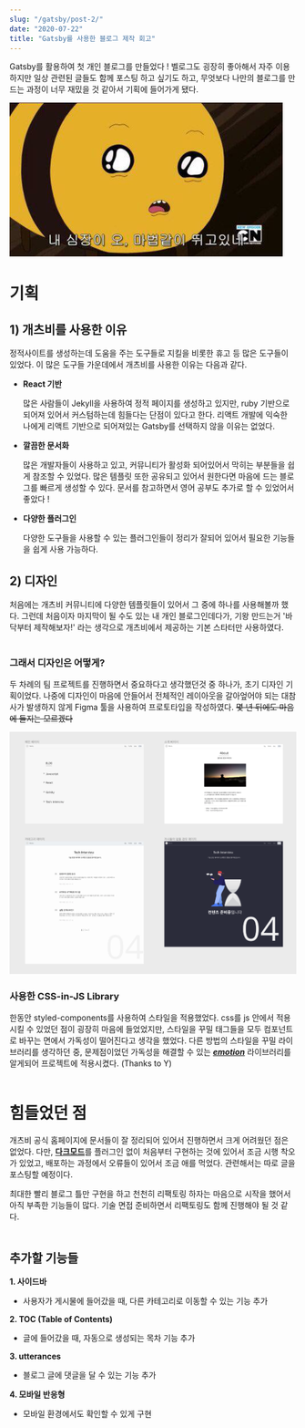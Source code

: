 ```yaml
---
slug: "/gatsby/post-2/"
date: "2020-07-22"
title: "Gatsby를 사용한 블로그 제작 회고"
---
```


Gatsby를 활용하여 첫 개인 블로그를 만들었다 ! 벨로그도 굉장히 좋아해서 자주 이용하지만 일상 관련된 글들도 함께 포스팅 하고 싶기도 하고, 무엇보다 나만의 블로그를 만드는 과정이 너무 재밌을 것 같아서 기획에 들어가게 됐다.

![heart](./images/heart.png "#margin-top=3rem;margin-bottom=3rem")

# 기획

## 1) 개츠비를 사용한 이유

정적사이트를 생성하는데 도움을 주는 도구들로 지킬을 비롯한 휴고 등 많은 도구들이 있었다.
이 많은 도구들 가운데에서 개츠비를 사용한 이유는 다음과 같다.

- **React 기반**

  많은 사람들이 Jekyll을 사용하여 정적 페이지를 생성하고 있지만, ruby 기반으로 되어져 있어서 커스텀하는데 힘들다는 단점이 있다고 한다.
  리액트 개발에 익숙한 나에게 리액트 기반으로 되어져있는 Gatsby를 선택하지 않을 이유는 없었다.

- **깔끔한 문서화**

  많은 개발자들이 사용하고 있고, 커뮤니티가 활성화 되어있어서 막히는 부분들을 쉽게 참조할 수 있었다. 많은 템플릿 또한 공유되고 있어서 원한다면 마음에 드는 블로그를 빠르게 생성할 수 있다. 문서를 참고하면서 영어 공부도 추가로 할 수 있었어서 좋았다 !

- **다양한 플러그인**

  다양한 도구들을 사용할 수 있는 플러그인들이 정리가 잘되어 있어서 필요한 기능들을 쉽게 사용 가능하다.

## 2) 디자인

처음에는 개츠비 커뮤니티에 다양한 템플릿들이 있어서 그 중에 하나를 사용해볼까 했다. 그런데 처음이자 마지막이 될 수도 있는 내 개인 블로그인데다가, 기왕 만드는거 '바닥부터 제작해보자!' 라는 생각으로 개츠비에서 제공하는 기본 스타터만 사용하였다.<br></br>

### 그래서 디자인은 어떻게?

두 차례의 팀 프로젝트를 진행하면서 중요하다고 생각했던것 중 하나가, 초기 디자인 기획이었다.
나중에 디자인이 마음에 안들어서 전체적인 레이아웃을 갈아엎어야 되는 대참사가 발생하지 않게 Figma 툴을 사용하여 프로토타입을 작성하였다. ~~몇 년 뒤에도 마음에 들지는 모르겠다~~

![figma](./images/figma.png "#margin=2rem 0rem 3rem 0rem;")

### 사용한 CSS-in-JS Library

한동안 styled-components를 사용하여 스타일을 적용했었다. css를 js 안에서 적용시킬 수 있었던 점이 굉장히 마음에 들었었지만, 스타일을 꾸밀 태그들을 모두 컴포넌트로 바꾸는 면에서 가독성이 떨어진다고 생각을 했었다. 다른 방법의 스타일을 꾸밀 라이브러리를 생각하던 중, 문제점이었던 가독성을 해결할 수 있는 <u>**_emotion_**</u> 라이브러리를 알게되어 프로젝트에 적용시켰다. (Thanks to Y)
<br></br>

# 힘들었던 점
개츠비 공식 홈페이지에 문서들이 잘 정리되어 있어서 진행하면서 크게 어려웠던 점은 없었다. 다만, <u>**다크모드**</u>를 플러그인 없이 처음부터 구현하는 것에 있어서 조금 시행 착오가 있었고, 배포하는 과정에서 오류들이 있어서 조금 애를 먹었다. 관련해서는 따로 글을 포스팅할 예정이다.

최대한 빨리 블로그 틀만 구현을 하고 천천히 리팩토링 하자는 마음으로 시작을 했어서 아직 부족한 기능들이 많다. 기술 면접 준비하면서 리팩토링도 함께 진행해야 될 것 같다.
<br></br>

## 추가할 기능들
**1. 사이드바**
- 사용자가 게시물에 들어갔을 때, 다른 카테고리로 이동할 수 있는 기능 추가

**2. TOC (Table of Contents)**
- 글에 들어갔을 때, 자동으로 생성되는 목차 기능 추가

**3. utterances**
- 블로그 글에 댓글을 달 수 있는 기능 추가

**4. 모바일 반응형**
- 모바일 환경에서도 확인할 수 있게 구현



